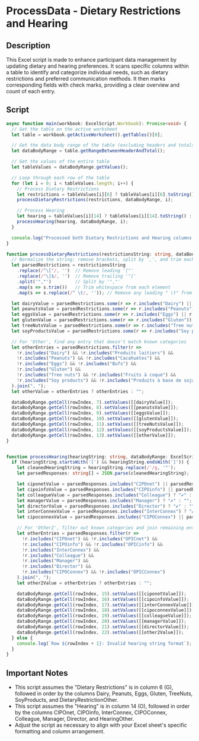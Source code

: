 # ProcessData - Dietary Restrictions and Hearing

## Description
This Excel script is made to enhance participant data management by updating dietary and hearing preferences. It scans specific columns within a table to identify and categorize individual needs, such as dietary restrictions and preferred communication methods. It then marks corresponding fields with check marks, providing a clear overview and count of each entry.

## Script

```typescript
async function main(workbook: ExcelScript.Workbook): Promise<void> {
  // Get the table on the active worksheet
  let table = workbook.getActiveWorksheet().getTables()[0];

  // Get the data body range of the table (excluding headers and totals)
  let dataBodyRange = table.getRangeBetweenHeaderAndTotal();

  // Get the values of the entire table
  let tableValues = dataBodyRange.getValues();

  // Loop through each row of the table
  for (let i = 0; i < tableValues.length; i++) {
    // Process Dietary Restrictions
    let restrictions = tableValues[i][6] ? tableValues[i][6].toString() : ""; // Ensure we're working with a string
    processDietaryRestrictions(restrictions, dataBodyRange, i);

    // Process Hearing
    let hearing = tableValues[i][14] ? tableValues[i][14].toString() : ""; // Ensure we're working with a string
    processHearing(hearing, dataBodyRange, i);
  }

  console.log("Processed both Dietary Restrictions and Hearing columns.");
}

function processDietaryRestrictions(restrictionsString: string, dataBodyRange: ExcelScript.Range, rowIndex: number) {
  // Normalize the string: remove brackets, split by ',', and trim each element
  let parsedRestrictions = restrictionsString
    .replace(/^\["/, '')  // Remove leading '["'
    .replace(/"\]$/, '')  // Remove trailing '"]'
    .split('","')         // Split by '","'
    .map(s => s.trim())   // Trim whitespace from each element
    .map(s => s.replace(/^ \t/, '')); // Remove any leading " \t" from each entry

  let dairyValue = parsedRestrictions.some(r => r.includes("Dairy") || r.includes("Produits laitiers")) ? "✔" : "";
  let peanutsValue = parsedRestrictions.some(r => r.includes("Peanuts") || r.includes("Cacahuètes")) ? "✔" : "";
  let eggsValue = parsedRestrictions.some(r => r.includes("Eggs") || r.includes("Œufs")) ? "✔" : "";
  let glutenValue = parsedRestrictions.some(r => r.includes("Gluten")) ? "✔" : "";
  let treeNutsValue = parsedRestrictions.some(r => r.includes("Tree nuts") || r.includes("Fruits à coque")) ? "✔" : "";
  let soyProductsValue = parsedRestrictions.some(r => r.includes("Soy products") || r.includes("Produits à base de soja")) ? "✔" : "";

  // For 'Other', find any entry that doesn't match known categories
  let otherEntries = parsedRestrictions.filter(r =>
    !r.includes("Dairy") && !r.includes("Produits laitiers") &&
    !r.includes("Peanuts") && !r.includes("Cacahuètes") &&
    !r.includes("Eggs") && !r.includes("Œufs") &&
    !r.includes("Gluten") &&
    !r.includes("Tree nuts") && !r.includes("Fruits à coque") &&
    !r.includes("Soy products") && !r.includes("Produits à base de soja")
  ).join(", ");
  let otherValue = otherEntries ? otherEntries : "";

  dataBodyRange.getCell(rowIndex, 7).setValues([[dairyValue]]);
  dataBodyRange.getCell(rowIndex, 8).setValues([[peanutsValue]]);
  dataBodyRange.getCell(rowIndex, 9).setValues([[eggsValue]]);
  dataBodyRange.getCell(rowIndex, 10).setValues([[glutenValue]]);
  dataBodyRange.getCell(rowIndex, 11).setValues([[treeNutsValue]]);
  dataBodyRange.getCell(rowIndex, 12).setValues([[soyProductsValue]]);
  dataBodyRange.getCell(rowIndex, 13).setValues([[otherValue]]);
}


function processHearing(hearingString: string, dataBodyRange: ExcelScript.Range, rowIndex: number) {
  if (hearingString.startsWith('[') && hearingString.endsWith(']')) {
    let cleanedHearingString = hearingString.replace(/'/g, '"');
    let parsedResponses: string[] = JSON.parse(cleanedHearingString);

    let ciponetValue = parsedResponses.includes("CIPOnet") || parsedResponses.includes("OPICnet") ? "✔" : "";
    let cipoinfoValue = parsedResponses.includes("CIPOinfo") || parsedResponses.includes("OPICinfo") ? "✔" : "";
    let colleagueValue = parsedResponses.includes("Colleague") ? "✔" : "";
    let managerValue = parsedResponses.includes("Manager") ? "✔" : "";
    let directorValue = parsedResponses.includes("Director") ? "✔" : "";
    let interConnexValue = parsedResponses.includes("InterConnex") ? "✔" : "";
    let cipoconnexValue = parsedResponses.includes("CIPOConnex") || parsedResponses.includes("OPICConnex") ? "✔" : "";

    // For 'Other2', filter out known categories and join remaining entries
    let otherEntries = parsedResponses.filter(r =>
      !r.includes("CIPOnet") && !r.includes("OPICnet") &&
      !r.includes("CIPOinfo") && !r.includes("OPICinfo") &&
      !r.includes("InterConnex") &&
      !r.includes("Colleague") &&
      !r.includes("Manager") &&
      !r.includes("Director") &&
      !r.includes("CIPOConnex") && !r.includes("OPICConnex")
    ).join(", ");
    let other2Value = otherEntries ? otherEntries : "";

    dataBodyRange.getCell(rowIndex, 15).setValues([[ciponetValue]]);
    dataBodyRange.getCell(rowIndex, 16).setValues([[cipoinfoValue]]);
    dataBodyRange.getCell(rowIndex, 17).setValues([[interConnexValue]]);
    dataBodyRange.getCell(rowIndex, 18).setValues([[cipoconnexValue]]);
    dataBodyRange.getCell(rowIndex, 19).setValues([[colleagueValue]]);
    dataBodyRange.getCell(rowIndex, 20).setValues([[managerValue]]);
    dataBodyRange.getCell(rowIndex, 21).setValues([[directorValue]]);
    dataBodyRange.getCell(rowIndex, 22).setValues([[other2Value]]);
  } else {
    console.log(`Row ${rowIndex + 1}: Invalid hearing string format`);
  }
}
````

## Important Notes
- This script assumes the "Dietary Restrictions" is in column 6 (G), followed in order by the columns Dairy, Peanuts, Eggs, Gluten, TreeNuts, SoyProducts, and DietaryRestrictionOther.
- This script assumes the "Hearing" is in column 14 (O), followed in order by the columns CIPOnet, CIPOinfo, InterConnex, CIPOConnex, Colleague, Manager, Director, and HearingOther.
- Adjust the script as necessary to align with your Excel sheet's specific formatting and column arrangement.
